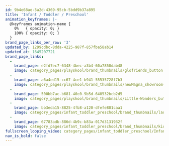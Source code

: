 ```yaml
---
id: 9b4e68ae-5a2d-4369-95cb-5bdd9b37a895
title: 'Infant / Toddler / Preschool'
animation_keyframes: |-
  @keyframes animation-name {
    0%   { opacity: 0; }
    100% { opacity: 0; }
  }
brand_page_links_per_row: '3'
updated_by: 1299cdbc-8dda-4225-987f-857fba58ab14
updated_at: 1645207721
brand_page_links:
  -
    brand_page: e2fd7ec7-6348-4bec-a3b4-60a7850dab48
    image: category_pages/playskool/brand_thumbnails/glofriends_button.png
  -
    brand_page: a6a4ed15-cc67-4ce1-b941-55535728f7b3
    image: category_pages/playskool/brand_thumbnails/newMagna_showroom-02.png
  -
    brand_page: 500bb7ac-b681-40c0-9b5d-640532bcb2d5
    image: category_pages/playskool/brand_thumbnails/Little-Wonders_button.jpg
  -
    brand_page: bb3eda15-8825-4fb8-a120-dfefe801caa1
    image: category_pages/infant_toddler_preschool/brand_thumbnails/lauri_button.png
  -
    brand_page: 67783adb-886d-4b9c-b83a-017d3131932f
    image: category_pages/infant_toddler_preschool/brand_thumbnails/kido_button.png
fullscreen_looping_video: category_pages/infant_toddler_preschool/Infant-Toddler-NewIntro.mp4
nav_is_bold: false
---
```

